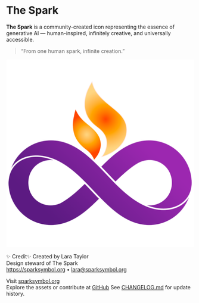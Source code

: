 # The Spark

**The Spark** is a community-created icon representing the essence of generative AI — human-inspired, infinitely creative, and universally accessible.

> “From one human spark, infinite creation.”

![The Spark Icon](assets/spark-icon-color.png)

✨ Credit✨ 
Created by Lara Taylor  
Design steward of The Spark  
https://sparksymbol.org • lara@sparksymbol.org

Visit [sparksymbol.org](https://sparksymbol.org)  
Explore the assets or contribute at [GitHub](https://github.com/lara9taylor/spark-symbol)
See [CHANGELOG.md](CHANGELOG.md) for update history.


